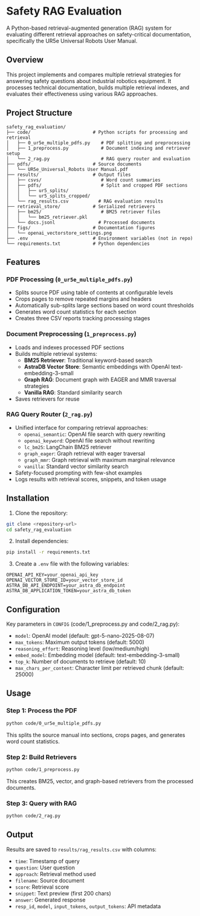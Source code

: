 # Safety RAG Evaluation

A Python-based retrieval-augmented generation (RAG) system for evaluating different retrieval approaches on safety-critical documentation, specifically the UR5e Universal Robots User Manual.

## Overview

This project implements and compares multiple retrieval strategies for answering safety questions about industrial robotics equipment. It processes technical documentation, builds multiple retrieval indexes, and evaluates their effectiveness using various RAG approaches.

## Project Structure

```
safety_rag_evaluation/
├── code/                       # Python scripts for processing and retrieval
│   ├── 0_ur5e_multiple_pdfs.py    # PDF splitting and preprocessing
│   ├── 1_preprocess.py            # Document indexing and retriever setup
│   └── 2_rag.py                   # RAG query router and evaluation
├── pdfs/                       # Source documents
│   └── UR5e_Universal_Robots User Manual.pdf
├── results/                    # Output files
│   ├── csvs/                      # Word count summaries
│   ├── pdfs/                      # Split and cropped PDF sections
│   │   ├── ur5_splits/
│   │   └── ur5_splits_cropped/
│   └── rag_results.csv           # RAG evaluation results
├── retrieval_store/            # Serialized retrievers
│   ├── bm25/                      # BM25 retriever files
│   │   └── bm25_retriever.pkl
│   └── docs.jsonl                # Processed documents
├── figs/                       # Documentation figures
│   └── openai_vectorstore_settings.png
├── .env                        # Environment variables (not in repo)
└── requirements.txt            # Python dependencies
```

## Features

### PDF Processing (`0_ur5e_multiple_pdfs.py`)
- Splits source PDF using table of contents at configurable levels
- Crops pages to remove repeated margins and headers
- Automatically sub-splits large sections based on word count thresholds
- Generates word count statistics for each section
- Creates three CSV reports tracking processing stages

### Document Preprocessing (`1_preprocess.py`)
- Loads and indexes processed PDF sections
- Builds multiple retrieval systems:
  - **BM25 Retriever**: Traditional keyword-based search
  - **AstraDB Vector Store**: Semantic embeddings with OpenAI text-embedding-3-small
  - **Graph RAG**: Document graph with EAGER and MMR traversal strategies
  - **Vanilla RAG**: Standard similarity search
- Saves retrievers for reuse

### RAG Query Router (`2_rag.py`)
- Unified interface for comparing retrieval approaches:
  - `openai_semantic`: OpenAI file search with query rewriting
  - `openai_keyword`: OpenAI file search without rewriting
  - `lc_bm25`: LangChain BM25 retriever
  - `graph_eager`: Graph retrieval with eager traversal
  - `graph_mmr`: Graph retrieval with maximum marginal relevance
  - `vanilla`: Standard vector similarity search
- Safety-focused prompting with few-shot examples
- Logs results with retrieval scores, snippets, and token usage

## Installation

1. Clone the repository:
```bash
git clone <repository-url>
cd safety_rag_evaluation
```

2. Install dependencies:
```bash
pip install -r requirements.txt
```

3. Create a `.env` file with the following variables:
```env
OPENAI_API_KEY=your_openai_api_key
OPENAI_VECTOR_STORE_ID=your_vector_store_id
ASTRA_DB_API_ENDPOINT=your_astra_db_endpoint
ASTRA_DB_APPLICATION_TOKEN=your_astra_db_token
```

## Configuration

Key parameters in `CONFIG` (code/1_preprocess.py and code/2_rag.py):
- `model`: OpenAI model (default: gpt-5-nano-2025-08-07)
- `max_tokens`: Maximum output tokens (default: 5000)
- `reasoning_effort`: Reasoning level (low/medium/high)
- `embed_model`: Embedding model (default: text-embedding-3-small)
- `top_k`: Number of documents to retrieve (default: 10)
- `max_chars_per_content`: Character limit per retrieved chunk (default: 25000)

## Usage

### Step 1: Process the PDF
```bash
python code/0_ur5e_multiple_pdfs.py
```

This splits the source manual into sections, crops pages, and generates word count statistics.

### Step 2: Build Retrievers
```bash
python code/1_preprocess.py
```

This creates BM25, vector, and graph-based retrievers from the processed documents.

### Step 3: Query with RAG
```bash
python code/2_rag.py
```

## Output

Results are saved to `results/rag_results.csv` with columns:
- `time`: Timestamp of query
- `question`: User question
- `approach`: Retrieval method used
- `filename`: Source document
- `score`: Retrieval score
- `snippet`: Text preview (first 200 chars)
- `answer`: Generated response
- `resp_id`, `model`, `input_tokens`, `output_tokens`: API metadata



